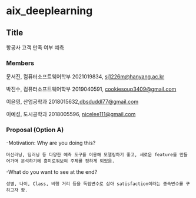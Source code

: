 # aix_deeplearning

## Title
  항공사 고객 만족 여부 예측
  
### Members
  문서진, 컴퓨터소프트웨어학부 2021019834, sj1226m@hanyang.ac.kr
  
  박진수, 컴퓨터소프트웨어학부 2019040591, cookiesoup3409@gmail.com
  
  이윤영, 산업공학과 2018015632,dbsduddl77@gmail.com
  
  이예성, 도시공학과 2018005596, nicelee111@gmail.com
  

### Proposal (Option A)
  -Motivation: Why are you doing this?
  
    머신러닝, 딥러닝 등 다양한 예측 도구를 이용해 모델링하기 좋고, 새로운 feature를 만들어가며 분석하기에 흥미로워보여 주제를 정하게 되었음.
  
  -What do you want to see at the end?
  
    성별, 나이, Class, 비행 거리 등을 독립변수로 삼아 satisfaction이라는 종속변수를 구하고자 함.
